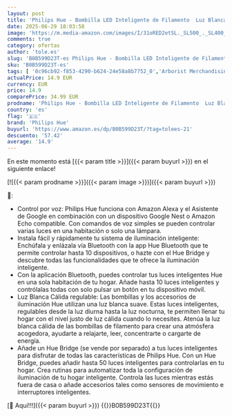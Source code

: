```yaml
---
layout: post
title: 'Philips Hue - Bombilla LED Inteligente de Filamento  Luz Blanca Cálida Regulable  casquillo E14 tipo ST64 7W 580 Lúmens  Compatible con Alexa y Google Home'
date: 2025-06-29 18:03:58
image: 'https://m.media-amazon.com/images/I/31oRED2etSL._SL500_._SL400_.jpg'
comments: true
category: ofertas
author: 'tole.es'
slug: 'B0B599D23T-es Philips Hue - Bombilla LED Inteligente de Filamento Luz...'
sku: 'B0B599D23T-es'
tags: [ '0c96cb92-f853-4290-b624-24e58a8b7752_0','Arborist Merchandising Root','Bombillas','Bombillas Wi-Fi','Custom Stores','Iluminación','Iluminación LED','Self Service','Special Features Stores','Tienda de Iluminación LED','alexa','e37d34a9-178a-4098-be78-ddb28539c2f9_0','google','home','hue','philips','philips hue','🇪🇸', ]
actualPrice: 14.9 EUR
currency: EUR
price: 14.9
comparePrice: 34.99 EUR
prodname: 'Philips Hue - Bombilla LED Inteligente de Filamento  Luz Blanca Cálida Regulable  casquillo E14 tipo ST64 7W 580 Lúmens  Compatible con Alexa y Google Home'
country: 'es'
flag: '🇪🇸'
brand: 'Philips Hue'
buyurl: 'https://www.amazon.es/dp/B0B599D23T/?tag=tolees-21'
descuento: '57.42'
average: '14.9'
---
```


En este momento está [{{< param title >}}]({{< param buyurl >}}) en el siguiente enlace!

[![{{< param prodname >}}]({{< param image >}})]({{< param buyurl >}})

🔎:

- Control por voz: Philips Hue funciona con Amazon Alexa y el Asistente de Google en combinación con un dispositivo Google Nest o Amazon Echo compatible. Con comandos de voz simples se pueden controlar varias luces en una habitación o solo una lámpara.
- Instala fácil y rápidamente tu sistema de iluminación inteligente: Enchúfala y enlázala vía Bluetooth con la app Hue Bluetooth que te permite controlar hasta 10 dispositivos, o hazte con el Hue Bridge y descubre todas las funcionalidades que te ofrece la iluminación inteligente.
- Con la aplicación Bluetooth, puedes controlar tus luces inteligentes Hue en una sola habitación de tu hogar. Añade hasta 10 luces inteligentes y contrólalas todas con solo pulsar un botón en tu dispositivo móvil.
- Luz Blanca Cálida regulable: Las bombillas y los accesorios de iluminación Hue utilizan una luz blanca suave. Estas luces inteligentes, regulables desde la luz diurna hasta la luz nocturna, te permiten llenar tu hogar con el nivel justo de luz cálida cuando lo necesites. Atenúa la luz blanca cálida de las bombillas de filamento para crear una atmósfera acogedora, ayudarte a relajarte, leer, concentrarte o cargarte de energía.
- Añade un Hue Bridge (se vende por separado) a tus luces inteligentes para disfrutar de todas las características de Philips Hue. Con un Hue Bridge, puedes añadir hasta 50 luces inteligentes para controlarlas en tu hogar. Crea rutinas para automatizar toda la configuración de iluminación de tu hogar inteligente. Controla las luces mientras estás fuera de casa o añade accesorios tales como sensores de movimiento e interruptores inteligentes.

[🛒 Aquí!!!]({{< param buyurl >}})
{{<world>}}B0B599D23T{{</world>}}
